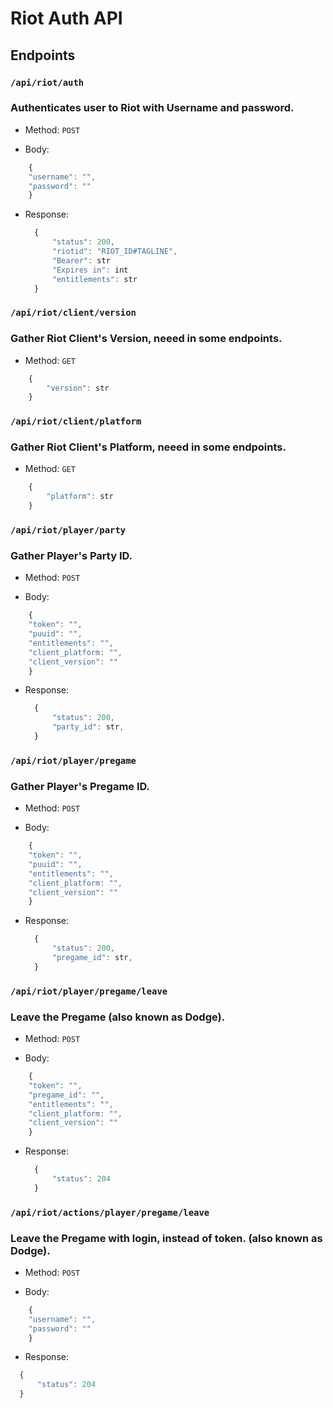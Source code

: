 # Riot Auth API

## Endpoints
### `/api/riot/auth`
### Authenticates user to Riot with Username and password.
- Method: `POST`

- Body:
```js
    {
    "username": "",
    "password": ""
    }

  ```
- Response:

  ```js
    {
        "status": 200,
        "riotid": "RIOT_ID#TAGLINE",
        "Bearer": str
        "Expires in": int
        "entitlements": str
    }
  ```

### `/api/riot/client/version`
### Gather Riot Client's Version, neeed in some endpoints.
- Method: `GET`

```js
    {
        "version": str
    }

```

### `/api/riot/client/platform`
### Gather Riot Client's Platform, neeed in some endpoints.
- Method: `GET`

```js
    {
        "platform": str
    }

```

### `/api/riot/player/party`
### Gather Player's Party ID.
- Method: `POST`

- Body:
```js
    {
    "token": "",
    "puuid": "",
    "entitlements": "",
    "client_platform: "",
    "client_version": ""
    }

  ```
- Response:

  ```js
    {
        "status": 200,
        "party_id": str,
    }
  ```

### `/api/riot/player/pregame`
### Gather Player's Pregame ID.
- Method: `POST`

- Body:
```js
    {
    "token": "",
    "puuid": "",
    "entitlements": "",
    "client_platform: "",
    "client_version": ""
    }

  ```
- Response:

  ```js
    {
        "status": 200,
        "pregame_id": str,
    }
  ```

### `/api/riot/player/pregame/leave`
### Leave the Pregame (also known as Dodge).
- Method: `POST`

- Body:
```js
    {
    "token": "",
    "pregame_id": "",
    "entitlements": "",
    "client_platform: "",
    "client_version": ""
    }

  ```
- Response:

  ```js
    {
        "status": 204
    }
  ```

### `/api/riot/actions/player/pregame/leave`
### Leave the Pregame with login, instead of token. (also known as Dodge).
- Method: `POST`

- Body:
```js
    {
    "username": "",
    "password": ""
    }

  ```

  - Response:

  ```js
    {
        "status": 204
    }
  ```